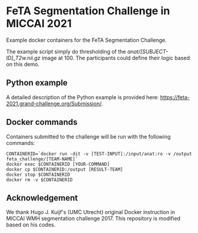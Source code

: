 # FeTA Segmentation Challenge in MICCAI 2021
Example docker containers for the FeTA Segmentation Challenge. 

The example script simply do thresholding of the *anat/[SUBJECT-ID]_T2w.nii.gz* image at 100. The participants could define their logic based on this demo.

## Python example
A detailed description of the Python example is provided here: https://feta-2021.grand-challenge.org/Submission/. 

## Docker commands
Containers submitted to the challenge will be run with the following commands:

```
CONTAINERID=`docker run -dit -v [TEST-INPUT]:/input/anat:ro -v /output feta_challenge/[TEAM-NAME]`
docker exec $CONTAINERID [YOUR-COMMAND]
docker cp $CONTAINERID:/output [RESULT-TEAM]
docker stop $CONTAINERID
docker rm -v $CONTAINERID
```
## Acknowledgement
We thank Hugo J. Kuijf's (UMC Utrecht) original Docker instruction in MICCAI WMH segmentation challenge 2017.
This repository is modified based on his codes.
